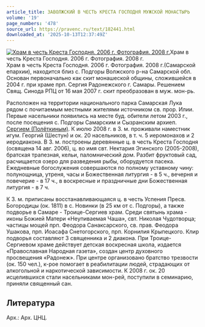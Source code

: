 ```yaml
---
article_title: ЗАВОЛЖСКИЙ В ЧЕСТЬ КРЕСТА ГОСПОДНЯ МУЖСКОЙ МОНАСТЫРЬ
volume: '19'
page_numbers: '478'
source_url: https://pravenc.ru/text/182441.html
downloaded_at: '2025-10-13T12:37:49Z'
---
```


[![Храм в честь Креста Господня. 2006 г. Фотография. 2008 г.](https://pravenc.ru/data/693/487/1234/i200.jpg "Кликните для увеличения картинки")](https://pravenc.ru/data/693/487/1234/i400.jpg)Храм в честь Креста Господня. 2006 г. Фотография. 2008 г.  
Храм в честь Креста Господня. 2006 г. Фотография. 2008 г.(Самарской епархии), находится близ с. Подгоры Волжского р-на Самарской обл. Основан первоначально как скит монашеской общины, сложившейся в 2004 г. при храме прп. Сергия Радонежского г. Самары. Решением Свящ. Синода РПЦ от 16 мая 2007 г. скит преобразован в муж. мон-рь.

Расположен на территории национального парка Самарская Лука рядом с почитаемым местными жителями источником св. прор. Илии. Первые насельники появились на месте буд. обители летом 2003 г., после посещения с. Подгоры Самарским и Сызранским архиеп. [Сергием (Полёткиным)](<https://pravenc.ru/text/Сергием (Полёткиным).html>). К июлю 2008 г. в З. м. проживали наместник игум. Георгий (Шестун) и ок. 20 насельников, в т. ч. 5 иеромонахов и 2 иеродиакона. В З. м. построены деревянные ц. в честь Креста Господня (освящена 14 авг. 2006), ц. во имя свт. Нектария Эгинского (2005-2008), братская трапезная, кельи, паломнический дом. Разбит фруктовый сад, расчищается озеро для разведения рыбы, оборудуется пасека. Ежедневные богослужения совершаются по полному уставному чину: полунощница, утреня, часы и Божественная литургия - в 5 ч., вечерня и повечерие - в 17 ч., в воскресные и праздничные дни Божественная литургия - в 7 ч.

К З. м. приписаны восстанавливающаяся ц. в честь Успения Пресв. Богородицы (ок. 1811) в с. Новинки (в 25 км от с. Подгоры), а также подворье в Самаре - Троице-Сергиев храм. Среди святынь храма - иконы Божией Матери «Неупиваемая Чаша», свт. Николая Чудотворца; частицы мощей прп. Феодора Санаксарского, св. прав. Феодора Ушакова, прп. Иоасафа Снетогорского, прп. Корнилия Крыпецкого. Клир подворья составляют 3 священника и 2 диакона. При Троице-Сергиевом храме действует детская воскресная школа, издается «Православная Народная газета», создан центр духовного просвещения «Радонеж». При центре организовано братство трезвости (ок. 150 чел.), к-рое помогает в реабилитации людей, страдающих от алкогольной и наркотической зависимости. К 2008 г. ок. 20 исцелившихся стали насельниками мон-рей, поступили в семинарию, приняли священный сан.

## Литература

Арх.: Арх. ЦНЦ.
